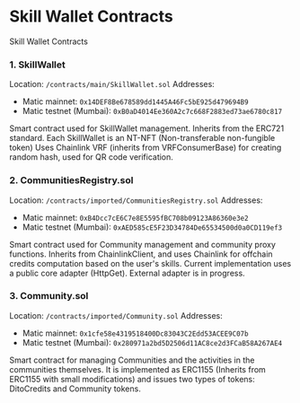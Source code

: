 # Skill Wallet Contracts
Skill Wallet Contracts


### 1. SkillWallet 
Location: `/contracts/main/SkillWallet.sol`
Addresses:
- Matic mainnet: `0x14DEF8Be678589dd1445A46Fc5bE925d479694B9`
- Matic testnet (Mumbai): `0xB0aD4014Ee360A2c7c668F2883ed73ae6780c817`

Smart contract used for SkillWallet management. Inherits from the ERC721 standard. Each SkillWallet is an NT-NFT (Non-transferable non-fungible token)
Uses Chainlink VRF (inherits from VRFConsumerBase) for creating random hash, used for QR code verification.

### 2. CommunitiesRegistry.sol 
Location: `/contracts/imported/CommunitiesRegistry.sol`
Addresses:
- Matic mainnet: `0xB4Dcc7cE6C7e8E5595fBC708b09123A86360e3e2`
- Matic testnet (Mumbai): `0xAED585cE5F23D34784De65534500d0a0CD119ef3`

Smart contract used for Community management and community proxy functions. Inherits from ChainlinkClient, and uses Chainlink for offchain credits computation based on
the user's skills. Current implementation uses a public core adapter (HttpGet). External adapter is in progress.


### 3. Community.sol
Location: `/contracts/imported/Community.sol`
Addresses:
- Matic mainnet: `0x1cfe58e4319518400Dc83043C2Edd53ACEE9C07b`
- Matic testnet (Mumbai): `0x280971a2bd5D2506d11AC8ce2d3FCaB58A267AE4`

Smart contract for managing Communities and the activities in the communities themselves. 
It is implemented as ERC1155 (Inherits from ERC1155 with small modifications) and issues two types of tokens: DitoCredits and Community tokens. 